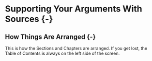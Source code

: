 # Supporting Your Arguments With Sources {-}

## How Things Are Arranged {-}
This is how the Sections and Chapters are arranged. If you get lost, the Table of Contents is always on the left side of the screen.  

